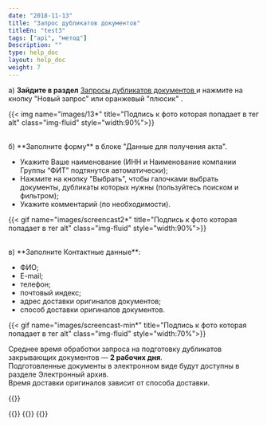 ```yaml
---
date: "2018-11-13"
title: "Запрос дубликатов документов"
titleEn: "test3"
tags: ["api", "метод"]
Description: ""
type: help_doc
layout: help_doc
weight: 7
---
```



а) **Зайдите в раздел** <a href="https://my.fesco.com/archive/duplicate-documents-requests" target="_blank">Запросы дубликатов документов </a> и нажмите на кнопку "Новый запрос" или оранжевый "плюсик" .

{{< img name="images/13*" title="Подпись к фото которая попадает в тег alt" class="img-fluid" style="width:90%">}} 

<br/>
б) **Заполните форму** в блоке "Данные для получения акта".
<br/>

* Укажите Ваше наименование (ИНН и Наименование компании Группы “ФИТ” подтянутся автоматически);
* Нажмите на кнопку "Выбрать", чтобы галочками выбрать документы, дубликаты которых нужны (пользуйтесь поиском и фильтром);
* Укажите комментарий (по необходимости). 


{{< gif name="images/screencast2*" title="Подпись к фото которая попадает в тег alt" class="img-fluid" style="width:90%">}}

<br/>
в) **Заполните Контактные данные**:

* ФИО;
* E-mail;
* телефон;
* почтовый индекс; 
* адрес доставки оригиналов документов;
* способ доставки оригиналов документов.

{{< gif name="images/screencast-min*" title="Подпись к фото которая попадает в тег alt" class="img-fluid" style="width:70%">}}

<div class="pixxett-alert pixxett-alert-icon alert11-light">
  <i class="fa fa-clock-o"></i>Среднее время обработки запроса на подготовку дубликатов закрывающих документов — <b>2 рабочих дня</b>. <br/> Подготовленные документы в электронном виде будут доступны в разделе Электронный архив. <br/> Время доставки оригиналов зависит от способа доставки.
</div>

{{<isHelpful>}}

{{<seeAlso>}}
    {{<seeAlsoItem link="/elar/act_requests/" text="Как подать запрос на акт сверки">}}
{{</seeAlso>}}
